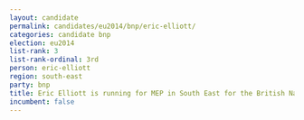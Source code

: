 ```yaml
---
layout: candidate
permalink: candidates/eu2014/bnp/eric-elliott/
categories: candidate bnp
election: eu2014
list-rank: 3
list-rank-ordinal: 3rd
person: eric-elliott
region: south-east
party: bnp
title: Eric Elliott is running for MEP in South East for the British National Party
incumbent: false
---
```

